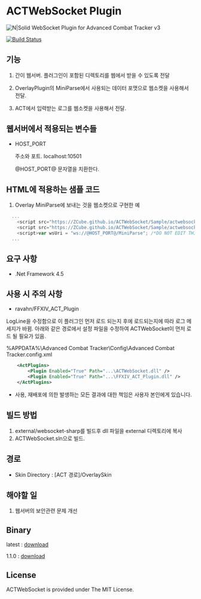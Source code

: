 # ACTWebSocket Plugin
![N|Solid](https://raw.githubusercontent.com/laiglinne-ff/ACTWebSocket/master/logo.png)
WebSocket Plugin for Advanced Combat Tracker v3

[![Build Status](https://zcube.kr:8181/jenkins/buildStatus/icon?job=ACTWebSocket)](https://zcube.kr:8181/jenkins/job/ACTWebSocket/)

## 기능 ##

1. 간이 웹서버.
   플러그인이 포함된 디렉토리를 웹에서 받을 수 있도록 전달

2. OverlayPlugin의 MiniParse에서 사용되는 데이터 포맷으로 웹소켓을 사용해서 전달.
 
3. ACT에서 입력받는 로그를 웹소켓을 사용해서 전달.


## 웹서버에서 적용되는 변수들 ##

* HOST_PORT

  주소와 포트.
  localhost:10501
  
  @HOST_PORT@ 문자열을 치환한다.


## HTML에 적용하는 샘플 코드 ##

1. Overlay MiniParse에 보내는 것을 웹소켓으로 구현한 예
``` javascript
  ...
	<script src="https://ZCube.github.io/ACTWebSocket/Sample/actwebsocket.js"></script>
	<script src="https://ZCube.github.io/ACTWebSocket/Sample/actwebsocket_compat.js"></script>
	<script>var wsUri = "ws://@HOST_PORT@/MiniParse"; /*DO NOT EDIT THIS VALUE*/</script>
  ...
```

## 요구 사항 ##

* .Net Framework 4.5

## 사용 시 주의 사항 ##

* ravahn/FFXIV_ACT_Plugin 

LogLine을 수정함으로 이 플러그인 먼저 로드 되는지 후에 로드되는지에 따라 로그 메세지가 바뀜.
아래와 같은 경로에서 설정 파일을 수정하여 ACTWebSocket이 먼저 로드 될 필요가 있음.

%APPDATA%\Advanced Combat Tracker\Config\Advanced Combat Tracker.config.xml

``` xml
    <ActPlugins>
        <Plugin Enabled="True" Path="...\ACTWebSocket.dll" />
        <Plugin Enabled="True" Path="...\FFXIV_ACT_Plugin.dll" />
    </ActPlugins>
```

* 사용, 재배포에 의한 발생하는 모든 결과에 대한 책임은 사용자 본인에게 있습니다.

## 빌드 방법 ##

1. external/websocket-sharp를 빌드후 dll 파일을 external 디렉토리에 복사
2. ACTWebSocket.sln으로 빌드.

## 경로 ##

* Skin Directory : [ACT 경로]/OverlaySkin

## 해야할 일 ##

1. 웹서버의 보안관련 문제 개선

## Binary ##

latest : [download](https://www.dropbox.com/s/3lrsetatf9mrmnp/ACTWebSocket_latest.7z?dl=1)

1.1.0 : [download](https://github.com/ZCube/ACTWebSocket/releases/download/1.1.0/ACTWebSocket_1.1.0.7z)

## License ##

ACTWebSocket is provided under The MIT License.
